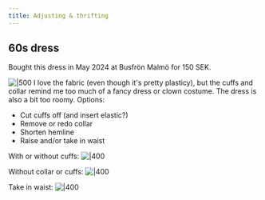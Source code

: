 ```yaml
---
title: Adjusting & thrifting
---
```

## 60s dress
Bought this dress in May 2024 at Busfrön Malmö for 150 SEK. 

![|500](projects/attachments/Pasted%20image%2020240622202658.png)
I love the fabric (even though it's pretty plasticy), but the cuffs and collar remind me too much of a fancy dress or clown costume. The dress is also a bit too roomy. 
Options:
- Cut cuffs off (and insert elastic?)
- Remove or redo collar
- Shorten hemline
- Raise and/or take in waist

With or without cuffs:
![|400](projects/attachments/Pasted%20image%2020240622202914.png)

Without collar or cuffs:
![|400](projects/attachments/Pasted%20image%2020240622203000.png)

Take in waist:
![|400](projects/attachments/Pasted%20image%2020240622203039.png)